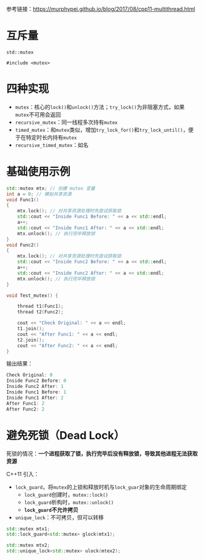 
参考链接：https://murphypei.github.io/blog/2017/08/cpp11-multithread.html

# 互斥量

`std::mutex`

`#include <mutex>`

# 四种实现

- `mutex`：核心的`lock()`和`unlock()`方法；`try_lock()`为非阻塞方式，如果`mutex`不可用会返回
- `recursive_mutex`：同一线程多次持有`mutex`
- `timed_mutex`：和`mutex`类似，增加`try_lock_for()`和`try_lock_until()`，便于在特定时长内持有`mutex`
- `recursive_timed_mutex`：如名

# 基础使用示例

```cpp
std::mutex mtx; // 创建 mutex 变量
int a = 0; // 模拟共享资源
void Func1()
{
    mtx.lock(); // 对共享资源处理时先尝试获取锁
    std::cout << "Inside Func1 Before: " << a << std::endl;
    a++;
    std::cout << "Inside Func1 After: " << a << std::endl;
    mtx.unlock(); // 执行完毕释放锁
}
void Func2()
{
    mtx.lock(); // 对共享资源处理时先尝试获取锁
	std::cout << "Inside Func2 Before: " << a << std::endl;
	a++;
	std::cout << "Inside Func2 After: " << a << std::endl;
    mtx.unlock(); // 执行完毕释放锁
}

void Test_mutex() {

    thread t1(Func1);
    thread t2(Func2);

    cout << "Check Original: " << a << endl;
    t1.join();
    cout << "After Func1: " << a << endl;
    t2.join();
    cout << "After Func2: " << a << endl;
}
```

输出结果：

```cpp
Check Original: 0
Inside Func2 Before: 0
Inside Func2 After: 1
Inside Func1 Before: 1
Inside Func1 After: 2
After Func1: 2
After Func2: 2
```

# 避免死锁（Dead Lock）

死锁的情况：**一个进程获取了锁，执行完毕后没有释放锁，导致其他进程无法获取资源**

C++11 引入：
- `lock_guard`，将`mutex`的上锁和释放时机与`lock_guar`对象的生命周期绑定
  - `lock_guard`创建时，`mutex::lock()`
  - `lock_guard`析构时，`mutex::unlock()`
  - **`lock_guard`不允许拷贝**
- `unique_lock`：不可拷贝，但可以转移

```cpp
std::mutex mtx1;
std::lock_guard<std::mutex> glock(mtx1);

std::mutex mtx2;
std::unique_lock<std::mutex> ulock(mtex2);
```


